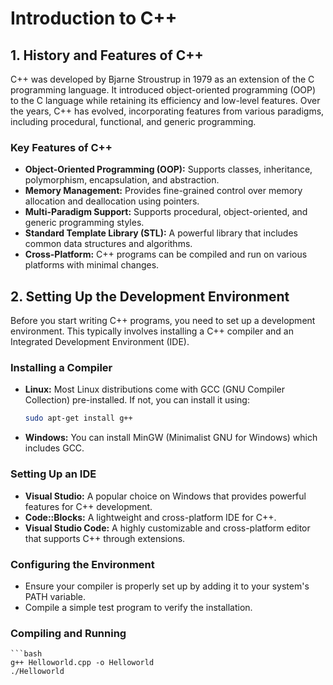 # Introduction to C++

## 1. History and Features of C++

C++ was developed by Bjarne Stroustrup in 1979 as an extension of the C programming language. It introduced object-oriented programming (OOP) to the C language while retaining its efficiency and low-level features. Over the years, C++ has evolved, incorporating features from various paradigms, including procedural, functional, and generic programming.

### Key Features of C++
- **Object-Oriented Programming (OOP):** Supports classes, inheritance, polymorphism, encapsulation, and abstraction.
- **Memory Management:** Provides fine-grained control over memory allocation and deallocation using pointers.
- **Multi-Paradigm Support:** Supports procedural, object-oriented, and generic programming styles.
- **Standard Template Library (STL):** A powerful library that includes common data structures and algorithms.
- **Cross-Platform:** C++ programs can be compiled and run on various platforms with minimal changes.

## 2. Setting Up the Development Environment

Before you start writing C++ programs, you need to set up a development environment. This typically involves installing a C++ compiler and an Integrated Development Environment (IDE).

### Installing a Compiler
- **Linux:** Most Linux distributions come with GCC (GNU Compiler Collection) pre-installed. If not, you can install it using:
  ```bash
  sudo apt-get install g++
- **Windows:** You can install MinGW (Minimalist GNU for Windows) which includes GCC.

### Setting Up an IDE
- **Visual Studio:** A popular choice on Windows that provides powerful features for C++ development.
- **Code::Blocks:** A lightweight and cross-platform IDE for C++.
- **Visual Studio Code:** A highly customizable and cross-platform editor that supports C++ through extensions.

### Configuring the Environment
- Ensure your compiler is properly set up by adding it to your system's PATH variable.
- Compile a simple test program to verify the installation.

### Compiling and Running
    ```bash
    g++ Helloworld.cpp -o Helloworld
    ./Helloworld
